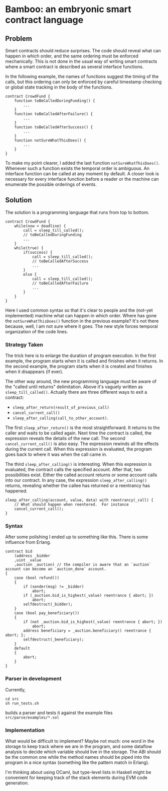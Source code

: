 # Bamboo: an embryonic smart contract language

## Problem

Smart contracts should reduce surprises.
The code should reveal what can happen in which order, and the same
ordering must be enforced mechanically.  This is not done in the usual
way of writing smart contracts where a smart contract is described as
several interface functions.

In the following example, the names of functions suggest the timing of
the calls, but this ordering can only be enforced by careful timestamp
checking or global state tracking in the body of the functions.
```
contract CrowdFund {
	function toBeCalledDuringFunding() {
		...
	}
	function toBeCalledAfterFailure() {
		...
	}
	function toBeCalledAfterSuccess() {
		...
	}
	function notSureWhatThisDoes() {
		...
	}
}
```
To make my point clearer, I added the last function
`notSureWhatThisDoes()`.  Whenever such a function exists the
temporal order is ambiguous. An interface function can be called
at any moment by default.  A closer look is necessary for every
interface function before a reader or the machine can enumerate
the possible orderings of events.

## Solution

The solution is a programming language that runs from top to bottom.

```
contract CrowdFund {
	while(now < deadline) {
		call = sleep_till_called();
		// toBeCalledDuringFunding
		...
	}
	while(true) {
		if(success) {
			call = sleep_till_called();
			// toBeCalledAfterSuccess
			...
		}
		else {
			call = sleep_till_called();
			// toBeCalledAfterFailure
			...
		}
	}
}
```
Here I used common syntax so that it's clear to people and the
(not-yet implemented) machine what can happen in which order.
Where has gone the `notSureWhatThisDoes()` function in the previous
example?  It's not there because, well, I am not sure where it goes.
The new style forces temporal organization of the code lines.

### Strategy Taken

The trick here is to enlarge the duration of program execution.  In the
first example, the program starts when it is called and finishes when
it returns.  In the second example, the program starts when it is
created and finishes when it disappears (if ever).

The other way around, the new programming language must be aware
of the "called until returns" delimitation.  Above it's vaguely
written as `sleep_till_called()`.  Actually there are three different
ways to exit a contract:
* `sleep_after_return(result_of_previous_call)`
* `cancel_current_call()`
* `sleep_after_calling(call_to_other_account)`.

The first `sleep_after_return()` is the most straightforward.  It
returns to the caller and waits to be called again.  Next time the
contract is called, the expression reveals the details of the new
call.  The second `cancel_current_call()` is also easy.  The
expression rewinds all the effects during the current call.  When this
expression is evaluated, the program goes back to where it was when
the call came in.

The third `sleep_after_calling()` is interesting.  When this expression
is evaluated, the contract calls the specified account.  After that,
two possibilities exist.  Either the called account returns or some
account calls into our contract.  In any case, the expression
`sleep_after_calling()` returns, revealing whether the callee has
returned or a reentrancy has happened.

```
sleep_after_calling(account, value, data) with reentrancy(_call) {
	// What should happen when reentered.  For instance
	cancel_current_call();
}
```

### Syntax

After some polishing I ended up to something like this.
There is some influence from Erlang.
```
contract bid
	(address _bidder
	,uint _value
	,auction _auction) // the compiler is aware that an `auction` account can become an `auction_done` account.
{
	case (bool refund())
	{
		if (sender(msg) != _bidder)
			abort;
		if (_auction.bid_is_highest(_value) reentrance { abort; })
			abort;
		selfdestruct(_bidder);
	}
	case (bool pay_beneficiary())
	{
		if (not _auction.bid_is_highest(_value) reentrance { abort; })
			abort;
		address beneficiary = _auction.beneficiary() reentrance { abort; };
		selfdestruct(_beneficiary);
	}
	default
	{
		abort;
	}
}
```

### Parser in development

Currently,
```
cd src
sh run_tests.sh
```
builds a parser and tests it against the example files
`src/parse/examples/*.sol`

### Implementation

What would be difficult to implement?  Maybe not much: one word in
the storage to keep track where we are in the program, and some
dataflow analysis to decide which variable should live in the storage.
The ABI should be the common one while the method names should be
piped into the program in a nice syntax (something like the pattern
match in Erlang).

I'm thinking about using OCaml, but type-level lists in Haskell might
be convenient for keeping track of the stack elements during EVM code
generation.

